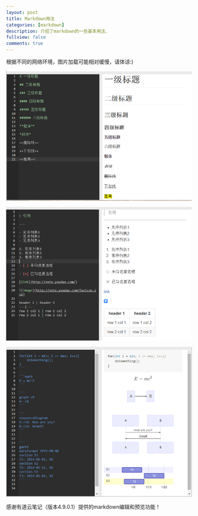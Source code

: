 ```yaml
---
layout: post
title: Markdown用法
categories: [markdown]
description: 介绍了markdown的一些基本用法.
fullview: false
comments: true
---
```

根据不同的网络环境，图片加载可能相对缓慢，请体谅:)

![image](https://github.com/dovenfeng/res/blob/master/pic/2016-05-18-markdown-usage-1.png?raw=true)

![image](https://github.com/dovenfeng/res/blob/master/pic/2016-05-18-markdown-usage-2.png?raw=true)

![image](https://github.com/dovenfeng/res/blob/master/pic/2016-05-18-markdown-usage-3.png?raw=true)

感谢有道云笔记（版本4.9.0.1）提供的markdown编辑和预览功能！